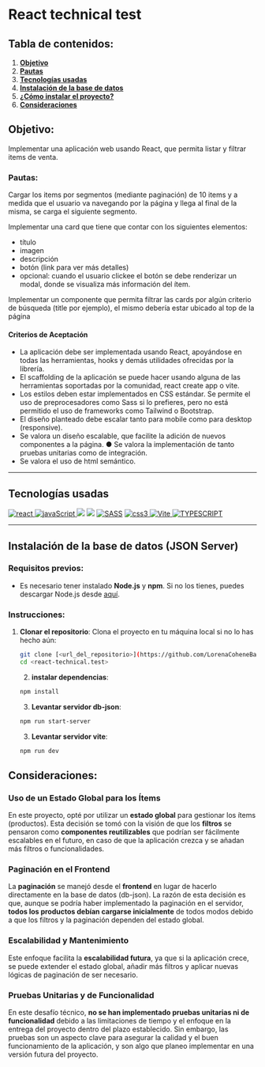 # React technical test

## Tabla de contenidos:

1. **[Objetivo](#objetivo)**
1. **[Pautas](#pautas)**
1. **[Tecnologías usadas](#tecnologías-usadas)**
1. **[Instalación de la base de datos](#instalación-de-la-base-de-datos)**
1. **[¿Cómo instalar el proyecto?](#cómo-instalar-el-proyecto)**
1. **[Consideraciones](#consideraciones)**

## Objetivo:

Implementar una aplicación web usando React, que permita listar y filtrar items de venta.

### Pautas:
Cargar los items por segmentos (mediante paginación) de 10 items y a medida que el usuario va navegando por la página y llega al final de la misma, se carga el siguiente segmento. 

Implementar una card que tiene que contar con los siguientes elementos: 
- título 
- imagen 
- descripción 
- botón (link para ver más detalles) 
- opcional: cuando el usuario clickee el botón se debe renderizar un modal, donde se visualiza más información del ítem.

Implementar un componente que permita filtrar las cards por algún criterio de búsqueda (title por ejemplo), el mismo debería estar ubicado al top de la página

#### Criterios de Aceptación 
- La aplicación debe ser implementada usando React, apoyándose en todas las herramientas, hooks y demás utilidades ofrecidas por la librería. 
- El scaffolding de la aplicación se puede hacer usando alguna de las herramientas soportadas por la comunidad, react create app o vite. 
- Los estilos deben estar implementados en CSS estándar. Se permite el uso de preprocesadores como Sass si lo prefieres, pero no está permitido el uso de frameworks como Tailwind o Bootstrap.
- El diseño planteado debe escalar tanto para mobile como para desktop (responsive).
- Se valora un diseño escalable, que facilite la adición de nuevos componentes a la página. ● Se valora la implementación de tanto pruebas unitarias como de integración. 
- Se valora el uso de html semántico.

***
## Tecnologías usadas

<p align="left">
<!–– REACT ––>
  <a href="https://reactjs.org/" target="_blank" data-bs-toggle="tooltip" title="ReactJS"> <img src="https://img.shields.io/badge/React-20232A?style=for-the-badge&logo=react&logoColor=61DAFB" alt="react"/> </a>
 <!–– JAVASCRIPT ––>
<a href=https://developer.mozilla.org/en-US/docs/Web/JavaScript" target="_blank" data-bs-toggle="tooltip" title="JavaScript"> <img src="https://img.shields.io/badge/JavaScript-323330?style=for-the-badge&logo=javascript&logoColor=F7DF1E" alt="javaScript"/> </a>
<!-- JSON -->
<a href="https://www.w3schools.com/whatis/whatis_json.asp" alt="Express Js" data-bs-toggle="tooltip" title="JSON" ><img src= "https://img.shields.io/badge/json-5E5C5C?style=for-the-badge&logo=json&logoColor=white" /></a>
<!-- HTML -->
<a href="https://developer.mozilla.org/es/docs/Web/HTML" alt="HTML5" data-bs-toggle="tooltip" title="HTML" ><img src= "https://img.shields.io/badge/HTML5-E34F26?style=for-the-badge&logo=html5&logoColor=white" /></a>
<!–– SASS ––>
<a href="https://sass-lang.com" target="_blank" data-bs-toggle="tooltip" title="SASS"> <img src="https://img.shields.io/badge/Sass-CC6699?style=for-the-badge&logo=sass&logoColor=white" alt="SASS"/></a>
<!–– CSS ––>
<a href="https://www.w3schools.com/css/" target="_blank" data-bs-toggle="tooltip" title="CSS3"> <img src="https://img.shields.io/badge/CSS3-1572B6?style=for-the-badge&logo=css3&logoColor=white" alt="css3"/> </a>
  <!–– VITE ––>
<a href="https://vite.dev/" target="_blank" data-bs-toggle="tooltip" title="Vite"> <img src="https://img.shields.io/badge/Vite-B73BFE?style=for-the-badge&logo=vite&logoColor=FFD62E" alt="Vite"/> </a>
  <!–– TYPESCRIPT ––>
<a href="https://www.typescriptlang.org/" target="_blank" data-bs-toggle="tooltip" title="TYPESCRIPT"> <img src="https://img.shields.io/badge/TypeScript-007ACC?style=for-the-badge&logo=typescript&logoColor=white" alt="TYPESCRIPT"/> </a>
  </p>

***

## Instalación de la base de datos (JSON Server)

### Requisitos previos:
- Es necesario tener instalado **Node.js** y **npm**. Si no los tienes, puedes descargar Node.js desde [aquí](https://nodejs.org/).

### Instrucciones:

1. **Clonar el repositorio**:
   Clona el proyecto en tu máquina local si no lo has hecho aún:
   ```bash
   git clone [<url_del_repositorio>](https://github.com/LorenaCoheneBaez/react-technical.test)
   cd <react-technical.test>
   ```
   2. **instalar dependencias**:
   ```bash
   npm install
   ```
   3. **Levantar servidor db-json**:
   ```bash
   npm run start-server
   ```
   3. **Levantar servidor vite**:
   ```bash
   npm run dev
   ```

## Consideraciones:
### Uso de un Estado Global para los Ítems

En este proyecto, opté por utilizar un **estado global** para gestionar los ítems (productos). Esta decisión se tomó con la visión de que los **filtros** se pensaron como **componentes reutilizables** que podrían ser fácilmente escalables en el futuro, en caso de que la aplicación crezca y se añadan más filtros o funcionalidades.

### Paginación en el Frontend

La **paginación** se manejó desde el **frontend** en lugar de hacerlo directamente en la base de datos (db-json). La razón de esta decisión es que, aunque se podría haber implementado la paginación en el servidor, **todos los productos debían cargarse inicialmente** de todos modos debido a que los filtros y la paginación dependen del estado global.

### Escalabilidad y Mantenimiento

Este enfoque facilita la **escalabilidad futura**, ya que si la aplicación crece, se puede extender el estado global, añadir más filtros y aplicar nuevas lógicas de paginación de ser necesario.

### Pruebas Unitarias y de Funcionalidad

En este desafío técnico, **no se han implementado pruebas unitarias ni de funcionalidad** debido a las limitaciones de tiempo y el enfoque en la entrega del proyecto dentro del plazo establecido. Sin embargo, las pruebas son un aspecto clave para asegurar la calidad y el buen funcionamiento de la aplicación, y son algo que planeo implementar en una versión futura del proyecto.
